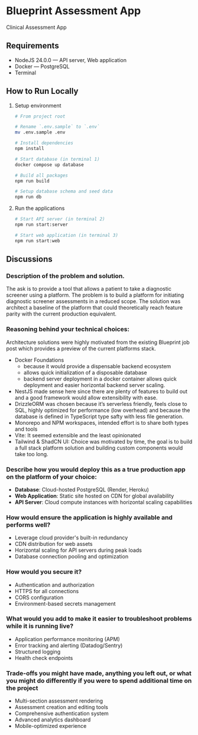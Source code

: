 # Blueprint Assessment App
Clinical Assessment App

## Requirements
- NodeJS 24.0.0 — API server, Web application
- Docker — PostgreSQL
- Terminal

## How to Run Locally

1. Setup environment
   ```sh
   # From project root
   
   # Rename `.env.sample` to `.env`
   mv .env.sample .env
   
   # Install dependencies
   npm install
   
   # Start database (in terminal 1)
   docker compose up database
   
   # Build all packages
   npm run build
   
   # Setup database schema and seed data
   npm run db
   ```
2. Run the applications
   ```sh
   # Start API server (in terminal 2)
   npm run start:server
   
   # Start web application (in terminal 3)
   npm run start:web
   ```

## Discussions

### Description of the problem and solution.

The ask is to provide a tool that allows a patient to take a diagnostic screener
using a platform. The problem is to build a platform for initiating diagnostic
screener assessments in a reduced scope. The solution was architect a baseline of
the platform that could theoretically reach feature parity with the current
production equivalent.

### Reasoning behind your technical choices:

Architecture solutions were highly motivated from the existing Blueprint job
post which provides a preview of the current platforms stack.

- Docker Foundations
  - because it would provide a dispensable backend ecosystem
  - allows quick initialization of a disposable database
  - backend server deployment in a docker container allows quick deployment and
    easier horizontal backend server scaling.
- NestJS made sense here since there are plenty of features to build out and a
  good framework would allow extensibility with ease.
- DrizzleORM was chosen because it’s serverless friendly, feels close to SQL,
  highly optimized for performance (low overhead) and because the database is
  defined in TypeScript type safty with less file
  generation. 
- Monorepo and NPM workspaces, intended effort is to share both types and tools
- Vite: It seemed extensible and the least opinionated
- Tailwind & ShadCN UI: Choice was motivated by time, the goal is to build a full
  stack platform solution  and building custom components would take too long.


### Describe how you would deploy this as a true production app on the platform of your choice:

- **Database**: Cloud-hosted PostgreSQL (Render, Heroku)
- **Web Application**: Static site hosted on CDN for global availability
- **API Server**: Cloud compute instances with horizontal scaling capabilities


### How would ensure the application is highly available and performs well?

- Leverage cloud provider's built-in redundancy
- CDN distribution for web assets
- Horizontal scaling for API servers during peak loads
- Database connection pooling and optimization


### How would you secure it?

- Authentication and authorization
- HTTPS for all connections
- CORS configuration
- Environment-based secrets management


### What would you add to make it easier to troubleshoot problems while it is running live?

- Application performance monitoring (APM)
- Error tracking and alerting (Datadog/Sentry)
- Structured logging
- Health check endpoints


### Trade-offs you might have made, anything you left out, or what you might do differently if you were to spend additional time on the project

- Multi-section assessment rendering
- Assessment creation and editing tools
- Comprehensive authentication system
- Advanced analytics dashboard
- Mobile-optimized experience
